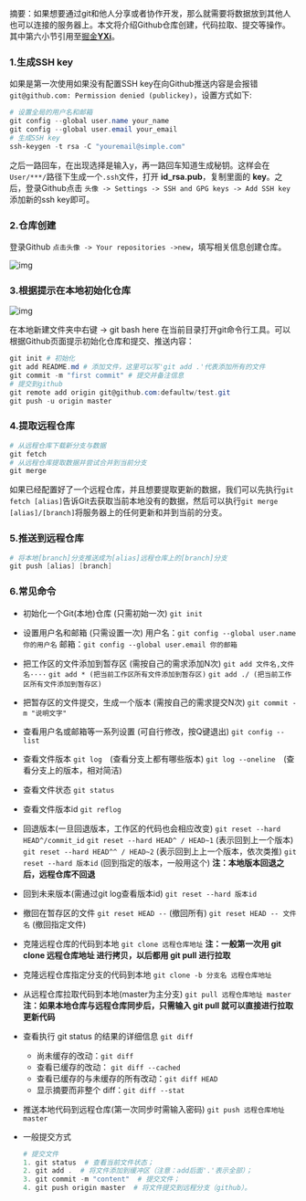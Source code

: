 摘要：如果想要通过git和他人分享或者协作开发，那么就需要将数据放到其他人也可以连接的服务器上。本文将介绍Github仓库创建，代码拉取、提交等操作。其中第六小节引用至[掘金**YXi**]("https://juejin.im/post/5deb69266fb9a0160e2a1073")。

### 1.生成SSH key

如果是第一次使用如果没有配置SSH key在向Github推送内容是会报错`git@github.com: Permission denied (publickey)`，设置方式如下:

```powershell
# 设置全局的用户名和邮箱
git config --global user.name your_name
git config --global user.email your_email
# 生成SSH key
ssh-keygen -t rsa -C "youremail@simple.com"
```

之后一路回车，在出现选择是输入y，再一路回车知道生成秘钥。这样会在`User/***/`路径下生成一个`.ssh`文件，打开 **id_rsa.pub**，复制里面的 **key**。之后，登录Github点击 `头像 -> Settings -> SSH and GPG keys -> Add SSH key`添加新的ssh key即可。

### 2.仓库创建

登录Github `点击头像 -> Your repositories ->new`，填写相关信息创建仓库。

![img](F:\note\FigureBed\createrep20200307161619.png)

### 3.根据提示在本地初始化仓库

![img](F:\note\FigureBed\init20200307162141.png)

在本地新建文件夹中右键 -> git bash here 在当前目录打开git命令行工具。可以根据Github页面提示初始化仓库和提交、推送内容：

```powershell
git init # 初始化
git add README.md # 添加文件，这里可以写'git add .'代表添加所有的文件
git commit -m "first commit" # 提交并备注信息
# 提交到github
git remote add origin git@github.com:defaultw/test.git
git push -u origin master
```

### 4.提取远程仓库

```powershell
# 从远程仓库下载新分支与数据
git fetch
# 从远程仓库提取数据并尝试合并到当前分支
git merge
```

如果已经配置好了一个远程仓库，并且想要提取更新的数据，我们可以先执行`git fetch [alias]`告诉Git去获取当前本地没有的数据，然后可以执行`git merge [alias]/[branch]`将服务器上的任何更新和并到当前的分支。

### 5.推送到远程仓库

```powershell
# 将本地[branch]分支推送成为[alias]远程仓库上的[branch]分支
git push [alias] [branch]
```

### 6.常见命令

- 初始化一个Git(本地)仓库 (只需初始一次)
 `git init`

- 设置用户名和邮箱 (只需设置一次)
 用户名：`git config --global user.name 你的用户名`
邮箱：`git config --global user.email 你的邮箱`

- 把工作区的文件添加到暂存区  (需按自己的需求添加N次)
 `git add 文件名,文件名····`
 `git add * (把当前工作区所有文件添加到暂存区)`
 `git add ./ (把当前工作区所有文件添加到暂存区)`

- 把暂存区的文件提交，生成一个版本 (需按自己的需求提交N次)
 `git commit -m "说明文字"`

- 查看用户名或邮箱等一系列设置  (可自行修改，按Q键退出)
 `git config --list`

- 查看文件版本
 `git log` (查看分支上都有哪些版本)
 `git log --oneline` (查看分支上的版本，相对简洁)

- 查看文件状态
 `git status`

- 查看文件版本id
 `git reflog`

- 回退版本(一旦回退版本，工作区的代码也会相应改变)
 `git reset --hard HEAD^/commit_id`
 `git reset --hard HEAD^ / HEAD~1` (表示回到上一个版本)
 `git reset --hard HEAD^^ / HEAD~2` (表示回到上上一个版本，依次类推)
 `git reset --hard 版本id` (回到指定的版本，一般用这个)
 **注：本地版本回退之后，远程仓库不回退**

- 回到未来版本(需通过git log查看版本id)
 `git reset --hard 版本id`

- 撤回在暂存区的文件
 `git reset HEAD --` (撤回所有)
 `git reset HEAD -- 文件名` (撤回指定文件)

- 克隆远程仓库的代码到本地
 `git clone 远程仓库地址`
 **注：一般第一次用 git clone 远程仓库地址 进行拷贝，以后都用 git pull 进行拉取**

- 克隆远程仓库指定分支的代码到本地
 `git clone -b 分支名 远程仓库地址`

- 从远程仓库拉取代码到本地(master为主分支)
 `git pull 远程仓库地址 master`
 **注：如果本地仓库与远程仓库同步后，只需输入 git pull 就可以直接进行拉取更新代码**

- 查看执行 git status 的结果的详细信息
 `git diff`

	- 尚未缓存的改动：`git diff`
	- 查看已缓存的改动： `git diff --cached`
	- 查看已缓存的与未缓存的所有改动：`git diff HEAD`
	- 显示摘要而非整个 diff：`git diff --stat`

- 推送本地代码到远程仓库(第一次同步时需输入密码)
 `git push 远程仓库地址 master`

- 一般提交方式

  ```powershell
  # 提交文件
  1. git status  # 查看当前文件状态；
  2. git add .  # 将文件添加到缓冲区（注意：add后面'.'表示全部）；
  3. git commit -m "content"  # 提交文件；
  4. git push origin master  # 将文件提交到远程分支（github）。
  ```

  